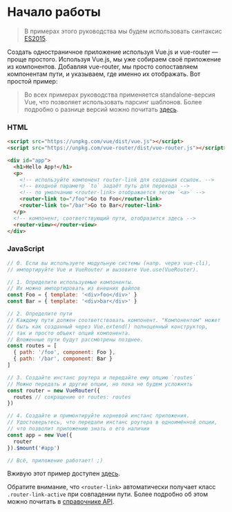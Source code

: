 # Начало работы

> В примерах этого руководства мы будем использовать синтаксис [ES2015](https://github.com/lukehoban/es6features).

Создать одностраничное приложение используя Vue.js и vue-router — проще простого. Используя Vue.js, мы уже собираем своё приложение из компонентов. Добавляя vue-router, мы просто сопоставляем компонентам пути, и указываем, где именно их отображать. Вот простой пример:

> Во всех примерах руководства применяется standalone-версия Vue, что позволяет использовать парсинг шаблонов. Более подробно о разнице версий можно почитать [здесь](http://vuejs.org/guide/installation.html#Standalone-vs-Runtime-only-Build).

### HTML

``` html
<script src="https://unpkg.com/vue/dist/vue.js"></script>
<script src="https://unpkg.com/vue-router/dist/vue-router.js"></script>

<div id="app">
  <h1>Hello App!</h1>
  <p>
    <!-- используйте компонент router-link для создания ссылок. -->
    <!-- входной параметр `to` задаёт путь для перехода -->
    <!-- по умолчанию <router-link> отображается тегом `<a>` -->
    <router-link to="/foo">Go to Foo</router-link>
    <router-link to="/bar">Go to Bar</router-link>
  </p>
  <!-- компонент, соответствующий пути, отобразится здесь -->
  <router-view></router-view>
</div>
```

### JavaScript

``` js
// 0. Если вы используете модульную системы (напр. через vue-cli),
// импортируйте Vue и VueRouter и вызовите Vue.use(VueRouter).

// 1. Определите используемые компоненты.
// Их можно импортировать из внешних файлов
const Foo = { template: '<div>foo</div>' }
const Bar = { template: '<div>bar</div>' }

// 2. Определите пути
// Каждому пути должен соответствовать компонент. "Компонентом" может
// быть как созданный через Vue.extend() полноценный конструктор,
// так и просто объект опций компонента.
// Вложенные пути будут рассмотрены позднее.
const routes = [
  { path: '/foo', component: Foo },
  { path: '/bar', component: Bar }
]

// 3. Создайте инстанс роутера и передайте ему опцию `routes`
// Можно передать и другие опции, но пока не будем усложнять
const router = new VueRouter({
  routes // сокращение от routes: routes
})

// 4. Создайте и примонтируйте корневой инстанс приложения.
// Удостоверьтесь, что передали инстанс роутера в одноимённой опции,
// что позволит приложению знать о его наличии
const app = new Vue({
  router
}).$mount('#app')

// Всё, приложение работает! ;)
```

Вживую этот пример доступен [здесь](http://jsfiddle.net/yyx990803/xgrjzsup/).

Обратите внимание, что `<router-link>` автоматически получает класс `.router-link-active` при совпадении пути. Более подробно об этом можно почитать в [справочнике API](../api/router-link.md).